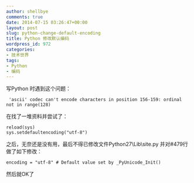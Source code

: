 ```yaml
---
author: shellbye
comments: true
date: 2014-07-15 03:26:47+00:00
layout: post
slug: python-change-default-encoding
title: Python 修改默认编码
wordpress_id: 972
categories:
- 技术世界
tags:
- Python
- 编码
---
```


写Python 时遇到这个问题：

    
     'ascii' codec can't encode characters in position 156-159: ordinal not in range(128)


在找了一堆资料并尝试了：

    
    reload(sys)
    sys.setdefaultencoding("utf-8")


之后，无奈还是没有用，最后不得已修改文件Python27\Lib\site.py 并对#479行做了如下修改：

    
    encoding = "utf-8" # Default value set by _PyUnicode_Init()


然后就OK了
